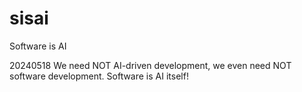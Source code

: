 # sisai
Software is AI

20240518 We need NOT AI-driven development, we even need NOT software development. Software is AI itself!
